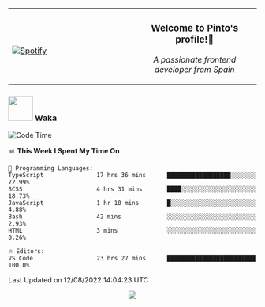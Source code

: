 <table width="100%" align="center"> 
  <tr>
  <td width="50%">
      
&nbsp; <br> [![Spotify](https://novatorem-zeta-rust.vercel.app/api/spotify)](https://open.spotify.com/user/novatorem-zeta-rust)

  </td>
  <td width="50%">
    <h3 align="center">Welcome to Pinto's profile!👋</h3>
    <p align="center"><em>A passionate frontend developer from Spain</em></p>
  </td>
  </table>

### <img src="https://media.giphy.com/media/VgCDAzcKvsR6OM0uWg/giphy.gif" width="50"> Waka

  <!--START_SECTION:waka-->
![Code Time](http://img.shields.io/badge/Code%20Time-761%20hrs%2011%20mins-blue)

📊 **This Week I Spent My Time On** 

```text
💬 Programming Languages: 
TypeScript               17 hrs 36 mins      ██████████████████░░░░░░░   72.99% 
SCSS                     4 hrs 31 mins       ████░░░░░░░░░░░░░░░░░░░░░   18.73% 
JavaScript               1 hr 10 mins        █░░░░░░░░░░░░░░░░░░░░░░░░   4.88% 
Bash                     42 mins             ░░░░░░░░░░░░░░░░░░░░░░░░░   2.93% 
HTML                     3 mins              ░░░░░░░░░░░░░░░░░░░░░░░░░   0.26%

🔥 Editors: 
VS Code                  23 hrs 27 mins      █████████████████████████   100.0%

```


 Last Updated on 12/08/2022 14:04:23 UTC
<!--END_SECTION:waka-->

<div align="center">
<img src="https://github-readme-stats-gilt-tau.vercel.app/api/top-langs/?username=pinto-hub&layout=compact&theme=dracula" />
</div>

